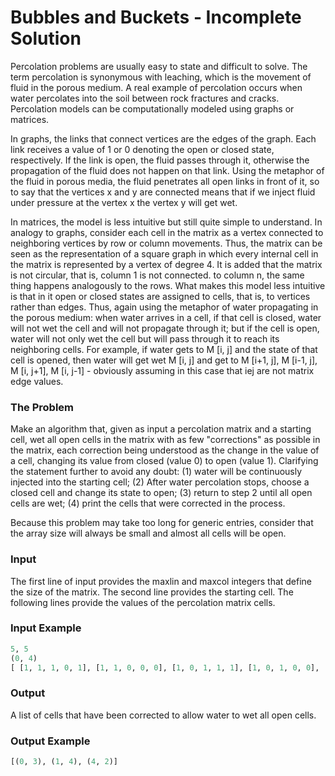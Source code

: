 # Bubbles and Buckets - Incomplete Solution

Percolation problems are usually easy to state and difficult to solve. The term percolation is synonymous with leaching, which is the movement of fluid in the porous medium. A real example of percolation occurs when water percolates into the soil between rock fractures and cracks. Percolation models can be computationally modeled using graphs or matrices.

In graphs, the links that connect vertices are the edges of the graph. Each link receives a value of 1 or 0 denoting the open or closed state, respectively. If the link is open, the fluid passes through it, otherwise the propagation of the fluid does not happen on that link. Using the metaphor of the fluid in porous media, the fluid penetrates all open links in front of it, so to say that the vertices x and y are connected means that if we inject fluid under pressure at the vertex x the vertex y will get wet.

In matrices, the model is less intuitive but still quite simple to understand. In analogy to graphs, consider each cell in the matrix as a vertex connected to neighboring vertices by row or column movements. Thus, the matrix can be seen as the representation of a square graph in which every internal cell in the matrix is ​​represented by a vertex of degree 4. It is added that the matrix is ​​not circular, that is, column 1 is not connected. to column n, the same thing happens analogously to the rows. What makes this model less intuitive is that in it open or closed states are assigned to cells, that is, to vertices rather than edges. Thus, again using the metaphor of water propagating in the porous medium: when water arrives in a cell, if that cell is closed, water will not wet the cell and will not propagate through it; but if the cell is open, water will not only wet the cell but will pass through it to reach its neighboring cells. For example, if water gets to M [i, j] and the state of that cell is opened, then water will get wet M [i, j] and get to M [i+1, j], M [i-1, j], M [i, j+1], M [i, j-1] - obviously assuming in this case that iej are not matrix edge values.

### The Problem
Make an algorithm that, given as input a percolation matrix and a starting cell, wet all open cells in the matrix with as few "corrections" as possible in the matrix, each correction being understood as the change in the value of a cell, changing its value from closed (value 0) to open (value 1). Clarifying the statement further to avoid any doubt: (1) water will be continuously injected into the starting cell; (2) After water percolation stops, choose a closed cell and change its state to open; (3) return to step 2 until all open cells are wet; (4) print the cells that were corrected in the process.

Because this problem may take too long for generic entries, consider that the array size will always be small and almost all cells will be open.

### Input

The first line of input provides the maxlin and maxcol integers that define the size of the matrix. The second line provides the starting cell. The following lines provide the values of the percolation matrix cells.

### Input Example
```python
5, 5
(0, 4)
[ [1, 1, 1, 0, 1], [1, 1, 0, 0, 0], [1, 0, 1, 1, 1], [1, 0, 1, 0, 0], [0, 1, 0, 1, 1] ]
```
### Output

A list of cells that have been corrected to allow water to wet all open cells.

### Output Example
```python
[(0, 3), (1, 4), (4, 2)]
```